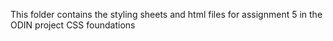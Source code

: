 This folder contains the styling sheets and html files for assignment 5 in the ODIN project CSS foundations